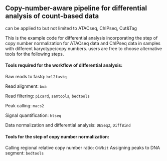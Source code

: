 ## Copy-number-aware pipeline for differential analysis of count-based data 
can be applied to but not limited to ATACseq, ChIPseq, Cut&Tag

This is the example code for differential analysis incorporating the step of copy number normalization for ATACseq data and ChIPseq data in samples with different karyotype/copy numbers. users are free to choose alternative tools for the following steps.

#### Tools required for the workflow of differential analysis:
  Raw reads to fastq: `bcl2fastq`

  Read alignment: `bwa`

  Read filtering: `picard`, `samtools`, `bedtools`

  Peak calling: `macs2`

  Signal quantification: `htseq`

  Data normalization and differential analysis: `DESeq2`, `DiffBind`

#### Tools for the step of copy number normalization:
  Calling regional relative copy number ratio: `CNVkit`
  Assigning peaks to DNA segment: `bedtools`

